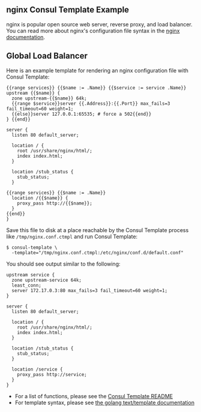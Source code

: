 nginx Consul Template Example
-----------------------------
nginx is popular open source web server, reverse proxy, and load balancer. You can read more about nginx's configuration file syntax in the [nginx documentation](https://nginx.org/en/docs/).

## Global Load Balancer
Here is an example template for rendering an nginx configuration file with Consul Template:

```liquid
{{range services}} {{$name := .Name}} {{$service := service .Name}}
upstream {{$name}} {
  zone upstream-{{$name}} 64k;
  {{range $service}}server {{.Address}}:{{.Port}} max_fails=3 fail_timeout=60 weight=1;
  {{else}}server 127.0.0.1:65535; # force a 502{{end}}
} {{end}}

server {
  listen 80 default_server;

  location / {
    root /usr/share/nginx/html/;
    index index.html;
  }

  location /stub_status {
    stub_status;
  }

{{range services}} {{$name := .Name}}
  location /{{$name}} {
    proxy_pass http://{{$name}};
  }
{{end}}
}
```

Save this file to disk at a place reachable by the Consul Template process like `/tmp/nginx.conf.ctmpl` and run Consul Template:


```shell
$ consul-template \
  -template="/tmp/nginx.conf.ctmpl:/etc/nginx/conf.d/default.conf"
```

You should see output similar to the following:

```text
upstream service {
  zone upstream-service 64k;
  least_conn;
  server 172.17.0.3:80 max_fails=3 fail_timeout=60 weight=1;
}

server {
  listen 80 default_server;

  location / {
    root /usr/share/nginx/html/;
    index index.html;
  }

  location /stub_status {
    stub_status;
  }

  location /service {
    proxy_pass http://service;
  }
}
```

- For a list of functions, please see the [Consul Template README](https://github.com/hashicorp/consul-template)
- For template syntax, please see [the golang text/template documentation](https://golang.org/pkg/text/template/)
